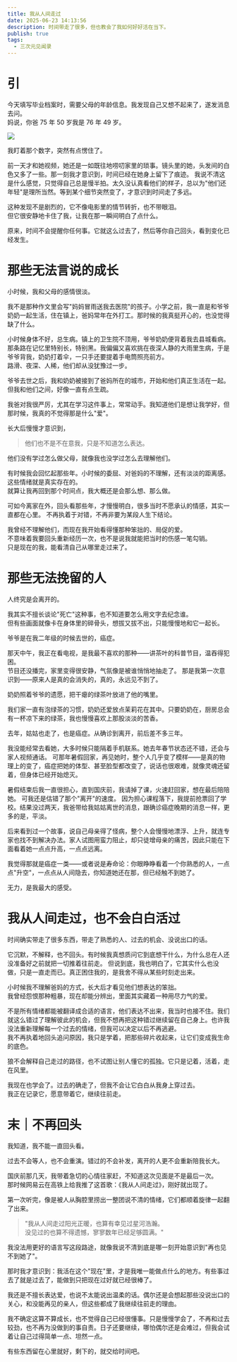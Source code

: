 ```yaml
---
title: 我从人间走过
date: 2025-06-23 14:13:56
description: 时间带走了很多，但也教会了我如何好好活在当下。
publish: true
tags:
  - 三次元见闻录
---
```


# 引

今天填写毕业档案时，需要父母的年龄信息。我发现自己又想不起来了，遂发消息去问。  
妈说，你爸 75 年 50 岁我是 76 年 49 岁。

![](../public/images/文章资源/我从人间走过/file-20250623142321302.jpg)

我盯着那个数字，突然有点愣住了。

前一天才和她视频，她还是一如既往地唠叨家里的琐事。镜头里的她，头发间的白色又多了一些。那一刻我才意识到，时间已经在她身上留下了痕迹。
我说不清这是什么感觉，只觉得自己总是慢半拍。太久没认真看他们的样子，总以为"他们还年轻"是理所当然。等到某个细节突然变了，才意识到时间走了多远。

这种发现不是剧烈的，它不像电影里的情节转折，也不带眼泪。  
但它很安静地卡住了我，让我在那一瞬间明白了点什么。

原来，时间不会提醒你任何事。它就这么过去了，然后等你自己回头，看到变化已经发生。

# 那些无法言说的成长

小时候，我和父母的感情很淡。

我不是那种作文里会写"妈妈冒雨送我去医院"的孩子。小学之前，我一直是和爷爷奶奶一起生活，住在镇上，爸妈常年在外打工。那时候的我真挺开心的，也没觉得缺了什么。

小时候身体不好，总生病。镇上的卫生院不顶用，爷爷奶奶便背着我去县城看病。那条路在记忆里特别长，特别黑。我偏偏又喜欢挑在夜深人静的大雨里生病，于是爷爷背我，奶奶打着伞，一只手还要提着手电筒照亮前方。  
路滑、夜深、人稀，他们却从没犹豫过一步。

爷爷去世之后，我和奶奶被接到了爸妈所在的城市，开始和他们真正生活在一起。但我和他们之间，好像一直有点生疏。

我爸对我很严厉，尤其在学习这件事上，常常动手。我知道他们是想让我学好，但那时候，我真的不觉得那是什么"爱"。

长大后慢慢才意识到，

> 他们也不是不在意我，只是不知道怎么表达。

他们没有学过怎么做父母，就像我也没学过怎么去理解他们。

有时候我会回忆起那些年。小时候的委屈、对爸妈的不理解，还有淡淡的距离感。这些情绪就是真实存在的。  
就算让我再回到那个时间点，我大概还是会那么想、那么做。

可如今离家在外，回头看那些年，才慢慢明白，很多当时不愿承认的情感，其实一直都在心里。
不再执着于对错，不再非要为某段人生下结论。

我曾经不理解他们，而现在我开始看得懂那种笨拙的、局促的爱。  
不意味着我要回头重新经历一次，也不是说我就能把当时的伤感一笔勾销。  
只是现在的我，能看清自己从哪里走过来了。

# 那些无法挽留的人

人终究是会离开的。

我其实不擅长谈论"死亡"这种事，也不知道要怎么用文字去纪念谁。  
但有些画面就像卡在身体里的碎骨头，想拔又拔不出，只能慢慢地和它一起长。

爷爷是在我二年级的时候去世的，癌症。

那天中午，我正在看电视，是我最不喜欢的那种——讲茶叶的科普节目，温吞得犯困。  
节目还没播完，家里变得很安静，气氛像是被谁悄悄地抽走了。
那是我第一次意识到——原来人是真的会消失的，真的，永远见不到了。

奶奶照着爷爷的遗愿，把干瘪的绿茶叶放进了他的嘴里。

我们家一直有泡绿茶的习惯，奶奶还爱放点茉莉花在其中。只要奶奶在，厨房总会有一杯凉下来的绿茶，我也慢慢喜欢上那股淡淡的苦香。

去年，姑姑也走了，也是癌症。从确诊到离开，前后差不多三年。

我没能经常去看她，大多时候只能隔着手机联系。她去年春节状态还不错，还会与家人视频通话。
可那年暑假回家，再见她时，整个人几乎变了模样——是真的物理上的变了，癌症把她的体型、甚至脸型都改变了，说话也很艰难，就像灵魂还留着，但身体已经开始熄灭。

暑假结束后我一直很担心，直到国庆前，我请掉了课，火速赶回家，想在最后陪陪她。
可我还是估错了那个"离开"的速度。
因为担心课程落下，我提前抢票回了学校。结果没过两天，我爸带给我姑姑离世的消息，跟确诊癌症晚期的消息一样，更多的是，平淡。

后来看到过一个故事，说自己母亲得了怪病，整个人会慢慢地漂浮、上升，就连专家也找不到解决办法。家人试图用蛮力阻止，却只徒增母亲的痛苦，因此只能在下面看着她一点点升高，一点点远离。

<BilibiliPlayer 
  aid="851637386" 
  bvid="BV1EL4y1G7m2" 
  cid="511714676" 
  page="1" 
/>

我觉得那就是癌症一类——或者说是寿命论：你眼睁睁看着一个你熟悉的人，一点点"升空"，一点点从人间隐去，你知道她还在那，但已经触不到她了。

无力，是我最大的感受。

# 我从人间走过，也不会白白活过

时间确实带走了很多东西，带走了熟悉的人、过去的机会、没说出口的话。

它沉默，不解释，也不回头。有时候我真想质问它到底想干什么，为什么总在人还没准备好之前就把一切推着往前走。
但说到底，我也明白了，它其实什么也没做，只是一直走而已。真正困住我的，是我舍不得从某些时刻走出来。

小时候我不理解爸妈的方式，长大后才看见他们想表达的笨拙。  
我曾经怨恨那种粗暴，现在却能分辨出，里面其实藏着一种用尽力气的爱。

不是所有情绪都能被翻译成合适的语言，他们表达不出来，我当时也接不住。我们就这么错过了理解彼此的机会，但我不想再把这种错过继续留在自己身上。也许我没法重新理解每一个过去的情绪，但我可以决定以后不再逃避。  
我不再执着地回头追问原因，我只是学着，把那些碎片收起来，让它们变成我生命的底色。

狼不会解释自己走过的路径，也不试图让别人懂它的孤独。它只是记着，活着，走在风里。

我现在也学会了。过去的确走了，但我不会让它白白从我身上穿过去。  
我正在记录它，愿意带着它，继续往前走。

# 末｜不再回头

我知道，我不能一直回头看。

过去不会等人，也不会重演。错过的不会补发，离开的人更不会重新陪我长大。

国庆前那几天，我带着急切的心情往家赶，不知道这次见面是不是最后一次。  
那时候网易云在高铁上给我推了这首歌：《我从人间走过》，刚好就出现了。

<SimpleMusicPlayer neteaseid="1913065596" />

第一次听完，像是被人从胸腔里捞出一整团说不清的情绪，它们都顺着旋律一起翻了出来。

> "我从人间走过阳光正暖，也算有幸见过星河浩瀚。  
> 没见过的也算不得遗憾，寥寥数年已经足够圆满。"

我没法用更好的语言写这段路途，就像我说不清到底是哪一刻开始意识到"再也见不到她了"。

那时我才意识到：我活在这个"现在"里，才是我唯一能做点什么的地方。有些事过去了就是过去了，能做到只把现在过好就已经很棒了。

我还是不擅长表达爱，也说不太能说出温柔的话。偶尔还是会想起那些没说出口的关心，和没能再见的亲人，但这些都成了我继续往前走的理由。

我不确定这算不算成长，也不觉得自己已经很懂事。只是慢慢学会了，不再和过去较劲，也不再为没做到的事自责。日子还要继续，哪怕偶尔还是会难过，但我会试着让自己过得简单一点、坦然一点。

有些东西留在心里就好，剩下的，就交给时间吧。
